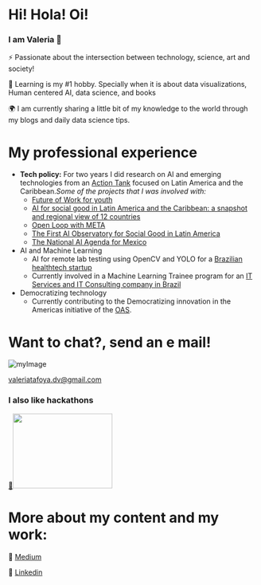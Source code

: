 # Hi! Hola! Oi!
### I am Valeria 👋    
 
⚡ Passionate about the intersection between technology, science, art and society!

🌱 Learning is my #1 hobby. Specially when it is about data visualizations, Human centered AI, data science, and books

🌍 I am currently sharing a little bit of my knowledge to the world through my blogs and daily data science tips.

# My professional experience 
* **Tech policy:**
For two years I did research on AI and emerging technologies from an [Action Tank](https://www.cminds.co/) focused on Latin America and the Caribbean._Some of the projects that I was involved with:_
	* [Future of Work for youth](https://www.cminds.co/_files/ugd/df653b_863883b4071c4457afead069489a6351.pdf)
	* [AI for social good in Latin America and the Caribbean: a snapshot and regional view of 12 countries](https://publications.iadb.org/publications/english/document/Artificial-Intelligence-for-Social-Good-in-Latin-America-and-the-Caribbean-The-Regional-Landscape-and-12-Country-Snapshots.pdf)
	* [Open Loop with META](https://www.cminds.co/prototipo-politica-ia)
	* [The First AI Observatory for Social Good in Latin America](https://www.cminds.co/aiforgoodlab)
	* [The National AI Agenda for Mexico](https://www.ia2030.mx/agenda2020)
* AI and Machine Learning
	* AI for remote lab testing using OpenCV and YOLO for a [Brazilian healthtech startup](https://hilab.com.br/)
	* Currently involved in a Machine Learning Trainee program for an [IT Services and IT Consulting company in Brazil](https://www.wises.com.br/)
* Democratizing technology
	* Currently contributing to the Democratizing innovation in the Americas initiative of the [OAS](https://www.oas.org/en/).

# Want to chat?, send an e mail!

![myImage](https://encrypted-tbn0.gstatic.com/images?q=tbn:ANd9GcRrV61FTTLAR2fTq2brjMQZyBHphOcAcCrmMLytFS_tgLakSEKx0bkZPfhDXp6Aqi1wdD8&usqp=CAU)

<valeriatafoya.dv@gmail.com> 
### I also like hackathons
[🔗](https://www.milenio.com/politica/comunidad/participa-ibero-leon-cumbre-inteligencia-artificial)<img src="https://images.milenio.com/j_6hyoo7Fq_J9deNe-VltlHWyos=/958x596/uploads/media/2020/02/09/foto-especial-717.jpg" width="200" height="150">

# More about my content and my work:

:page_facing_up: [Medium](https://medium.com/@valeriatafoya.dv)

:page_facing_up: [Linkedin](https://www.linkedin.com/in/valeriatafoya/)


